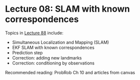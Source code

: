 # Lecture 08: SLAM with known correspondences


Topics in [Lecture 88](https://www.youtube.com/watch?v=w7XaxW-dIbI&list=PLRXYrdEUvBoBCjYdmuDqohvSTJIPPrBUT&index=8) include:

 * Simultaneous Localization and Mapping (SLAM)
 * EKF SLAM with known correspondences
 * Prediction step
 * Correction: adding new landmarks
 * Correction: conditioning by observations
 
Recommended reading: ProbRob Ch 10 and articles from canvas

